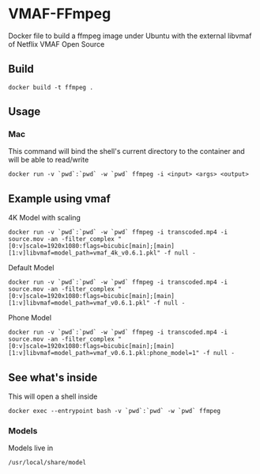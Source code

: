 # VMAF-FFmpeg
Docker file to build a ffmpeg image under Ubuntu with the external libvmaf of Netflix VMAF Open Source

## Build
```
docker build -t ffmpeg .
```

## Usage
### Mac
This command will bind the shell's current directory to the container and will be able to read/write
```
docker run -v `pwd`:`pwd` -w `pwd` ffmpeg -i <input> <args> <output>
```

## Example using vmaf
4K Model with scaling
```
docker run -v `pwd`:`pwd` -w `pwd` ffmpeg -i transcoded.mp4 -i source.mov -an -filter_complex "[0:v]scale=1920x1080:flags=bicubic[main];[main][1:v]libvmaf=model_path=vmaf_4k_v0.6.1.pkl" -f null -
```

Default Model
```
docker run -v `pwd`:`pwd` -w `pwd` ffmpeg -i transcoded.mp4 -i source.mov -an -filter_complex "[0:v]scale=1920x1080:flags=bicubic[main];[main][1:v]libvmaf=model_path=vmaf_v0.6.1.pkl" -f null -
```

Phone Model
```
docker run -v `pwd`:`pwd` -w `pwd` ffmpeg -i transcoded.mp4 -i source.mov -an -filter_complex "[0:v]scale=1920x1080:flags=bicubic[main];[main][1:v]libvmaf=model_path=vmaf_v0.6.1.pkl:phone_model=1" -f null -
```

## See what's inside
This will open a shell inside
```
docker exec --entrypoint bash -v `pwd`:`pwd` -w `pwd` ffmpeg
```

### Models
Models live in
```
/usr/local/share/model
```